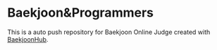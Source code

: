 # Baekjoon&Programmers
This is a auto push repository for Baekjoon Online Judge created with [BaekjoonHub](https://github.com/BaekjoonHub/BaekjoonHub).
